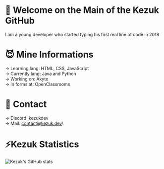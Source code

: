 # 💼 Welcome on the Main of the Kezuk GitHub
I am a young developer who started typing his first real line of code in 2018

# 😈 Mine Informations
 -> Learning lang: HTML, CSS, JavaScript\
 -> Currently lang: Java and Python\
 -> Working on: Akyto\
 -> In forms at: OpenClassrooms

# 🤖 Contact
 -> Discord: kezukdev\
 -> Mail: contact@kezuk.dev\
 
 # ⚡️Kezuk Statistics
![Kezuk's GitHub stats](https://github-readme-stats.vercel.app/api?username=kezukdev&count_private=true)
